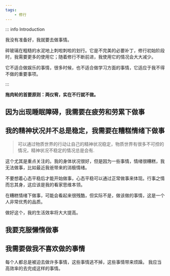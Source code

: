 ```yaml
---
tags:
    - 修行
---
```


::: info Introduction

我没有准备好，我就要去做事情。

碎玻璃在粗糙的水泥地上刺啦刺啦的划行。它是不完美的必要补丁，修行初始阶段时，我需要更多的使用它；随着修行不断前进，我使用它的情况会大大减少。

它不适合做娱乐的事情，很多时候，也不适合做学习方面的事情，它适应于我不得不做的重要事项。

:::

**拖肉轮的首要原则：两仪宥，实在不行就不做。**

## 因为出现睡眠障碍，我需要在疲劳和劳累下做事

## 我的精神状况并不总是稳定，我需要在糟糕情绪下做事

> 可以通过物质世界的行动让自己的精神状况稳定，物质世界有很多不可控的情况，精神状况不稳定的情况总是会有.


这个尤其是重点关注的。我的身体状况很好，但是因为一些事情，情绪很糟糕，我无法做事，比如最近我爸带来的消极情绪。

不要想着心态平稳后才能开始做事，心态平稳可以通过正常做事来体现。行事之情而忘其身，这应该是我的看家思维本领。

在糟糕情绪下做事，可能会看起来很残酷，但实际不是，做该做的事情，这是一个人非常优秀的品质。

做好这个，我的生活效率将大大提高。

## 我要克服懒惰做事

## 我需要做我不喜欢做的事情

每个人都总是被迫去做许多事情，这些事情逃不掉，这些事情带来烦躁。
我应当高效率的去完成这样的事情。

